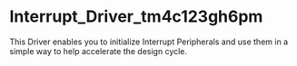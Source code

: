 # Interrupt_Driver_tm4c123gh6pm
This Driver enables you to initialize Interrupt Peripherals and use them in a simple way to help accelerate the design cycle.
